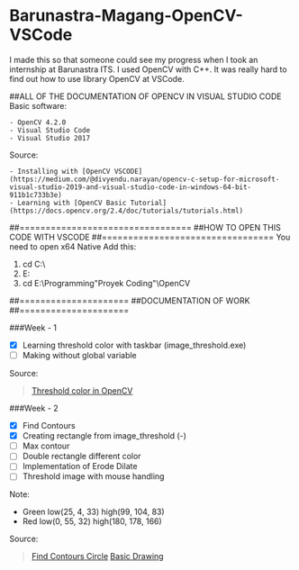 # Barunastra-Magang-OpenCV-VSCode
I made this so that someone could see my progress when I took an internship at Barunastra ITS. I used OpenCV with C++. It was really hard to find out how to use library OpenCV at VSCode.

##ALL OF THE DOCUMENTATION OF OPENCV IN VISUAL STUDIO CODE
Basic software:
```
- OpenCV 4.2.0
- Visual Studio Code
- Visual Studio 2017
```
Source:
```
- Installing with [OpenCV VSCODE](https://medium.com/@divyendu.narayan/opencv-c-setup-for-microsoft-visual-studio-2019-and-visual-studio-code-in-windows-64-bit-911b1c733b3e)
- Learning with [OpenCV Basic Tutorial](https://docs.opencv.org/2.4/doc/tutorials/tutorials.html)
```

##=================================
##HOW TO OPEN THIS CODE WITH VSCODE
##=================================
You need to open x64 Native
Add this:
1. cd C:\
2. E:
3. cd E:\Programming\"Proyek Coding"\OpenCV

##=====================
##DOCUMENTATION OF WORK
##=====================

###Week - 1
- [x] Learning threshold color with taskbar (image_threshold.exe)
- [ ] Making without global variable

Source:
> [Threshold color in OpenCV](https://docs.opencv.org/3.4/da/d97/tutorial_threshold_inRange.html)

###Week - 2
- [x] Find Contours
- [x] Creating rectangle from image_threshold (-)
- [ ] Max contour
- [ ] Double rectangle different color
- [ ] Implementation of Erode Dilate
- [ ] Threshold image with mouse handling

Note:
- Green low(25, 4, 33) high(99, 104, 83)
- Red low(0, 55, 32) high(180, 178, 166)

Source:
> [Find Contours Circle](https://docs.opencv.org/2.4/doc/tutorials/imgproc/shapedescriptors/find_contours/find_contours.html)
> [Basic Drawing](https://docs.opencv.org/2.4/modules/core/doc/drawing_functions.html)
